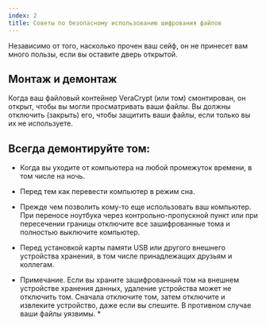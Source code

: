 ```yaml
---
index: 2
title: Советы по безопасному использованию шифрования файлов
---
```

Независимо от того, насколько прочен ваш сейф, он не принесет вам много пользы, если вы оставите дверь открытой.

## Монтаж и демонтаж

Когда ваш файловый контейнер VeraCrypt (или том) смонтирован, он открыт, чтобы вы могли просматривать ваши файлы. Вы должны отключить (закрыть) его, чтобы защитить ваши файлы, если только вы их не используете.

## Всегда демонтируйте том:

*   Когда вы уходите от компьютера на любой промежуток времени, в том числе на ночь.

*   Перед тем как перевести компьютер в режим сна.

*   Прежде чем позволить кому-то еще использовать ваш компьютер. При переносе ноутбука через контрольно-пропускной пункт или при пересечении границы отключите все зашифрованные тома и полностью выключите компьютер.

*   Перед установкой карты памяти USB или другого внешнего устройства хранения, в том числе принадлежащих друзьям и коллегам.

* Примечание. Если вы храните зашифрованный том на внешнем устройстве хранения данных, удаление устройства может не отключить том. Сначала отключите том, затем отключите и извлеките устройство, даже если вы спешите. В противном случае ваши файлы уязвимы. *